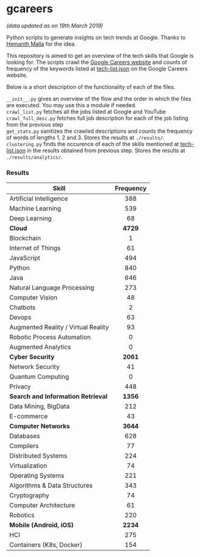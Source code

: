 # gcareers
_(data updated as on 19th March 2019)_

Python scripts to generate insights on tech trends at Google. Thanks to [Hemanth Malla](https://github.com/hemanthmalla) for the idea.

This repository is aimed to get an overview of the tech skills that Google is looking for. The scripts crawl the [Google Careers website](https://careers.google.com/jobs/results/?company=Google&company=YouTube&employment_type=FULL_TIME&hl=en_US&jlo=en_US&q=&sort_by=relevance) and counts of frequency of the keywords listed at [tech-list.json](https://github.com/sgsvenkatesh/gcareers/blob/master/tech-list.json) on the Google Careers website. 

Below is a short description of the functionality of each of the files.

`__init__.py` gives an overview of the flow and the order in which the files are executed. You may use this a module if needed.  
`crawl_list.py` fetches all the jobs listed at Google and YouTube  
`crawl_full_desc.py` fetches full job description for each of the job listing from the previous step  
`get_stats.py` sanitizes the crawled descriptions and counts the frequency of words of lengths 1, 2 and 3. Stores the results at `./results/`.  
`clustering.py` finds the occurence of each of the skills mentioned at [tech-list.json](https://github.com/sgsvenkatesh/gcareers/blob/master/tech-list.json) in the results obtained from previous step. Stores the results at `./results/analytics/`.

### Results

| Skill                                 | Frequency         |
| ------------------------------------- | :---------------: |
| Artificial Intelligence               | 388               |
| Machine Learning                      | 539               |
| Deep Learning                         | 68                |
| **Cloud**                             | **4729**          |
| Blockchain                            | 1                 |
| Internet of Things                    | 61                |
| JavaScript                            | 494               |
| Python                                | 840               |
| Java                                  | 646               |
| Natural Language Processing           | 273               |
| Computer Vision                       | 48                |
| Chatbots                              | 2                 |
| Devops                                | 63                |
| Augmented Reality / Virtual Reality   | 93                |
| Robotic Process Automation            | 0                 |
| Augmented Analytics                   | 0                 |
| **Cyber Security**                    | **2061**          |
| Network Security                      | 41                |
| Quantum Computing                     | 0                 |
| Privacy                               | 448               |
| **Search and Information Retrieval**  | **1356**          |
| Data Mining, BigData                  | 212               |
| E-commerce                            | 43                |
| **Computer Networks**                 | **3644**          |
| Databases                             | 628               |
| Compilers                             | 77                |
| Distributed Systems                   | 224               |
| Virtualization                        | 74                |
| Operating Systems                     | 221               |
| Algorithms & Data Structures          | 343               |
| Cryptography                          | 74                |
| Computer Architecture                 | 61                |
| Robotics                              | 220               |
| **Mobile (Android, iOS)**             | **2234**          |
| HCI                                   | 275               |
| Containers (K8s, Docker)              | 154               |